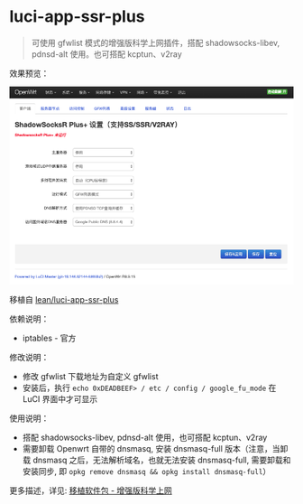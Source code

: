 # luci-app-ssr-plus

> 可使用 gfwlist 模式的增强版科学上网插件，搭配 shadowsocks-libev, pdnsd-alt 使用。也可搭配 kcptun、v2ray

效果预览：

![Snipaste_2019-09-20_01-07-59.png](https://raw.githubusercontent.com/stuarthua/PicGo/master/oh-my-openwrt/Snipaste_2019-09-20_01-07-59.png)

移植自 [lean/luci-app-ssr-plus](https://github.com/coolsnowwolf/lede/tree/master/package/lean/luci-app-ssr-plus)

依赖说明：

* iptables - 官方

修改说明：

* 修改 gfwlist 下载地址为自定义 gfwlist
* 安装后，执行 `echo 0xDEADBEEF> / etc / config / google_fu_mode` 在 LuCI 界面中才可显示

使用说明：

* 搭配 shadowsocks-libev, pdnsd-alt 使用，也可搭配 kcptun、v2ray
* 需要卸载 Openwrt 自带的 dnsmasq, 安装 dnsmasq-full 版本（注意，当卸载 dnsmasq 之后，无法解析域名，也就无法安装 dnsmasq-full, 需要卸载和安装同步, 即 `opkg remove dnsmasq && opkg install dnsmasq-full`）

更多描述，详见: [移植软件包 - 增强版科学上网](https://stuarthua.github.io/oh-my-openwrt/mybook/packages/use-package-shadowsocks-plus.html)